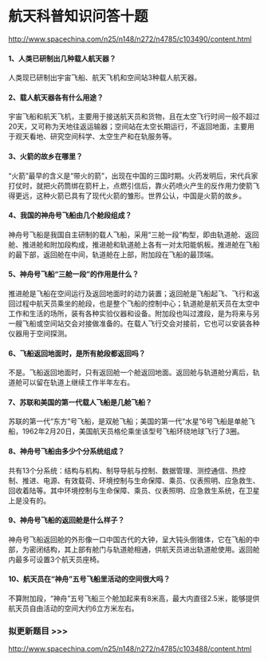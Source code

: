 # 航天科普知识问答十题
http://www.spacechina.com/n25/n148/n272/n4785/c103490/content.html

#### 1、人类已研制出几种载人航天器？

人类现已研制出宇宙飞船、航天飞机和空间站3种载人航天器。

#### 2、载人航天器各有什么用途？

宇宙飞船和航天飞机，主要用于接送航天员和货物，且在太空飞行时间一般不超过20天，又可称为天地往返运输器；空间站在太空长期运行，不返回地面，主要用于观天看地、研究空间科学、太空生产和在轨服务等。

#### 3、火箭的故乡在哪里？
“火箭”最早的含义是“带火的箭”，出现在中国的三国时期。火药发明后，宋代兵家打仗时，就把火药筒绑在箭杆上，点燃引信后，靠火药喷火产生的反作用力使箭飞得更远，这种火箭已具有了现代火箭的雏形。世界公认，中国是火箭的故乡。

#### 4、我国的神舟号飞船由几个舱段组成？

神舟号飞船是我国自主研制的载人飞船，采用“三舱一段”构型，即由轨道舱、返回舱、推进舱和附加段构成，推进舱和轨道舱上各有一对太阳能帆板。推进舱在飞船的最下部，返回舱在中间，轨道舱在上部，附加段在飞船的最顶端。

#### 5、神舟号飞船“三舱一段”的作用是什么？

推进舱是飞船在空间运行及返回地面时的动力装置；返回舱是飞船起飞、飞行和返回过程中航天员乘坐的舱段，也是整个飞船的控制中心；轨道舱是航天员在太空中工作和生活的场所，装有各种实验仪器和设备。附加段也叫过渡段，是为将来与另一艘飞船或空间站交会对接做准备的。在载人飞行交会对接前，它也可以安装各种仪器用于空间探测。

#### 6、飞船返回地面时，是所有舱段都返回吗？

不是。飞船返回地面时，只有返回舱一个舱返回地面。返回舱与轨道舱分离后，轨道舱可以留在轨道上继续工作半年左右。

#### 7、苏联和美国的第一代载人飞船是几舱飞船？

苏联的第一代“东方”号飞船，是双舱飞船；美国的第一代“水星”6号飞船是单舱飞船，1962年2月20日，美国航天员格伦乘坐该型号飞船环绕地球飞行了3圈。

#### 8、神舟号飞船由多少个分系统组成？

共有13个分系统：结构与机构、制导导航与控制、数据管理、测控通信、热控制、推进、电源、有效载荷、环境控制与生命保障、乘员、仪表照明、应急救生、回收着陆等。其中环境控制与生命保障、乘员、仪表照明、应急救生系统，在卫星上是没有的。

#### 9、神舟号飞船的返回舱是什么样子？

神舟号飞船返回舱的外形像一口中国古代的大钟，呈大钝头倒锥体，它在飞船的中部，为密闭结构，其上部有舱门与轨道舱相通，供航天员进出轨道舱使用。返回舱内最多可设置3个航天员座椅。

#### 10、航天员在“神舟”五号飞船里活动的空间很大吗？

不算附加段，“神舟”五号飞船三个舱加起来有8米高，最大内直径2.5米，能够提供航天员自由活动的空间大约6立方米左右。



### 拟更新题目  >>>

http://www.spacechina.com/n25/n148/n272/n4785/c103488/content.html